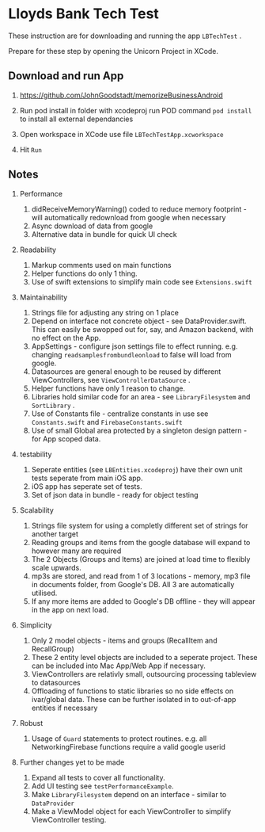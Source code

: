 
#  Lloyds Bank Tech Test

These instruction are for downloading and running the app  `LBTechTest` .

Prepare for these step by opening the Unicorn Project in XCode.

## Download and run App

1.  https://github.com/JohnGoodstadt/memorizeBusinessAndroid 



2. Run pod install
	in folder with xcodeproj run POD command `pod install` to install all external dependancies 



3. Open workspace in XCode
	use file  `LBTechTestApp.xcworkspace`



4. Hit `Run`


## Notes

1. Performance
	1. didReceiveMemoryWarning() coded to reduce memory footprint - will automatically redownload from google when necessary
	2. Async download of data from google
	3. Alternative data in bundle for quick UI check
	

2. Readability
	1. Markup comments used on main functions
	2. Helper functions do only 1 thing.
	3. Use of swift extensions to simplify main code  see  `Extensions.swift` 


3. Maintainability
	1. Strings file for adjusting any string on 1 place
	2. Depend on interface not concrete object - see DataProvider.swift. This can easily be swopped out for, say, and Amazon backend, with no effect on the App.
	3. AppSettings - configure json settings file to effect running. e.g. changing   `readsamplesfrombundleonload` to false will load from google.
	4. Datasources are general enough to be reused by different ViewControllers, see  `ViewControllerDataSource` .
	5. Helper functions have only 1 reason to change.
	6. Libraries hold similar code for an area - see  `LibraryFilesystem`  and   `SortLibrary` .
	7. Use of Constants file - centralize constants in use see  `Constants.swift`  and  `FirebaseConstants.swift` 
	8. Use of small Global area protected by a singleton design pattern - for App scoped data.

	
4. testability
	1. Seperate entities (see `LBEntities.xcodeproj`) have their own unit tests seperate from main iOS app.
	2. iOS app has seperate set of tests.
	3. Set of json data in bundle - ready for object testing

5. Scalability
	1. Strings file system for using a completly different set of strings for another target
	2. Reading groups and items from the google database will expand to however many are required
	3. The 2 Objects (Groups and Items) are joined at load time to flexibly scale upwards.
	4. mp3s are stored, and read from 1 of 3 locations - memory, mp3 file in documents folder, from Google's DB. All 3 are automatically utilised.
	5. If any more items are added to Google's DB offline - they will appear in the app on next load.
	
6. Simplicity
	1. Only 2 model objects - items and groups (RecallItem and RecallGroup)
	2. These 2 entity level objects are included to a seperate project. These can be included into Mac App/Web App if necessary.  
	3. ViewControllers are relativly small, outsourcing processing tableview to datasources
	4. Offloading of functions to static libraries so no side effects on ivar/global data. These can be further isolated in to out-of-app entities if necessary

7. Robust
	1. Usage of  `Guard` statements to protect routines. e.g. all NetworkingFirebase functions require a valid google userid
	
8. Further changes yet to be made
	1. Expand all tests to cover all functionality.
	2. Add UI testing see  `testPerformanceExample`.
	3. Make  `LibraryFilesystem` depend on an interface - similar to  `DataProvider` 
	4. Make a ViewModel object for each ViewController to simplify ViewController testing.
	


